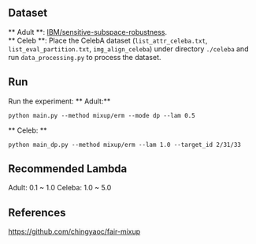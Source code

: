 ## Dataset
** Adult **: [IBM/sensitive-subspace-robustness](https://github.com/IBM/sensitive-subspace-robustness).  
** Celeb **: Place the CelebA dataset (```list_attr_celeba.txt```, ```list_eval_partition.txt```, ```img_align_celeba```) under directory ```./celeba``` and run ```data_processing.py``` to process the dataset.   
## Run
Run the experiment:
** Adult:**   
```
python main.py --method mixup/erm --mode dp --lam 0.5
```
** Celeb: **

``` 
python main_dp.py --method mixup/erm --lam 1.0 --target_id 2/31/33
```
## Recommended Lambda
Adult: 0.1 ~ 1.0 
Celeba: 1.0 ~ 5.0

## References
https://github.com/chingyaoc/fair-mixup
